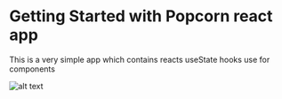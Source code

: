 # Getting Started with Popcorn react app

This is a very simple app which contains reacts useState hooks use for components

![alt text](https://file%2B.vscode-resource.vscode-cdn.net/var/folders/83/x5hj__n55td48w0hclr9rkkm0000gn/T/TemporaryItems/NSIRD_screencaptureui_uNVGpj/Screenshot%202024-05-22%20at%2010.20.24%E2%80%AFPM.png?version%3D1716380441961)
